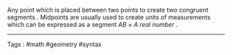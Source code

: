 Any point which is placed between two points to create two congruent segments . Midpoints are usually used to create units of measurements which can be expressed as a segment $AB\  \times$  *A real number* . 
____
Tags : #math #geometry #syntax 